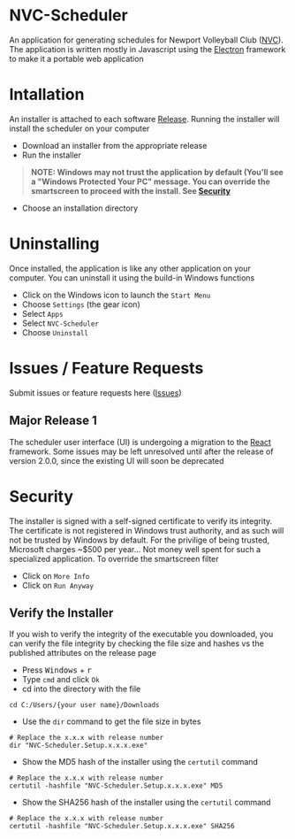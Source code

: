 # NVC-Scheduler
An application for generating schedules for Newport Volleyball Club ([NVC](http://www.newportvolleyballclub.com)). The application is written mostly in Javascript using the [Electron](https://electronjs.org) framework to make it a portable web application

# Intallation
An installer is attached to each software [Release](https://github.com/magalhaesjr/NVC-Scheduler/releases). Running the installer will install the scheduler on your computer
- Download an installer from the appropriate release
- Run the installer
>**NOTE: Windows may not trust the application by default (You'll see a "Windows Protected Your PC" message. You can override the smartscreen to proceed with the install. See [Security](https://github.com/magalhaesjr/NVC-Scheduler#Security)**
- Choose an installation directory

# Uninstalling
Once installed, the application is like any other application on your computer. You can uninstall it using the build-in Windows functions
- Click on the Windows icon to launch the `Start Menu`
- Choose `Settings` (the gear icon)
- Select `Apps`
- Select `NVC-Scheduler`
- Choose `Uninstall`

# Issues / Feature Requests
Submit issues or feature requests here ([Issues](https://github.com/magalhaesjr/NVC-Scheduler/issues))

## Major Release 1
The scheduler user interface (UI) is undergoing a migration to the [React](https://reactjs.org) framework. Some issues may be left unresolved until after the release of version 2.0.0, since the existing UI will soon be deprecated

# Security
The installer is signed with a self-signed certificate to verify its integrity. The certificate is not registered in Windows trust authority, and as such will not be trusted by Windows by default. For the privilige of being trusted, Microsoft charges ~$500 per year... Not money well spent for such a specialized application. To override the smartscreen filter
- Click on `More Info`
- Click on `Run Anyway`

## Verify the Installer
If you wish to verify the integrity of the executable you downloaded, you can verify the file integrity by checking the file size and hashes vs the published attributes on the release page
- Press <kbd>Windows</kbd> + <kbd>r</kbd>
- Type `cmd` and click `Ok`
- cd into the directory with the file
```shell
cd C:/Users/{your user name}/Downloads
```
- Use the `dir` command to get the file size in bytes
```shell
# Replace the x.x.x with release number
dir "NVC-Scheduler.Setup.x.x.x.exe"
```
- Show the MD5 hash of the installer using the `certutil` command
```shell
# Replace the x.x.x with release number
certutil -hashfile "NVC-Scheduler.Setup.x.x.x.exe" MD5
```
- Show the SHA256 hash of the installer using the `certutil` command
```shell
# Replace the x.x.x with release number
certutil -hashfile "NVC-Scheduler.Setup.x.x.x.exe" SHA256
```


